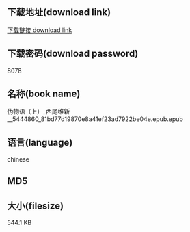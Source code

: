 ## 下载地址(download link)
[下载链接 download link](https://tutu365.netlify.app/?s=%E4%BC%AA%E7%89%A9%E8%AF%AD%EF%BC%88%E4%B8%8A%EF%BC%89_%E8%A5%BF%E5%B0%BE%E7%BB%B4%E6%96%B0__5444860_81bd77d19870e8a41ef23ad7922be04e.epub)

## 下载密码(download password)
8078

## 名称(book name)
伪物语（上）_西尾维新__5444860_81bd77d19870e8a41ef23ad7922be04e.epub.epub

## 语言(language)
chinese

## MD5


## 大小(filesize)
544.1 KB
